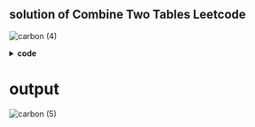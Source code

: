 ## solution of Combine Two Tables Leetcode

![carbon (4)](https://user-images.githubusercontent.com/64088888/181497071-c437def7-14a8-4771-8999-50d76b8eac9f.svg)

<details><summary><b>code</b></summary>

create table person (

id serial primary key ,
    firstname varchar(50)
    , lastname varchar(50)

);

create table address (

id serial primary key ,
    city varchar(50) ,
    state varchar (50) ,
    person_id int references person(id)
);

insert into person (firstname,lastname) values ('Allen','Wang');
insert into address (city,state,person_id) values ('New York City','New York',2) ;
insert into address (city,state,person_id) values ('Leetcode','California',1) ;

select person.firstname,person.lastname,address.city,address.state 
from person 
inner join address 
on 
person.id =address.person_id;
</details>

# output

![carbon (5)](https://user-images.githubusercontent.com/64088888/181497043-2d4bfaca-e3e9-40bc-883e-be192ce8f6b5.svg)


